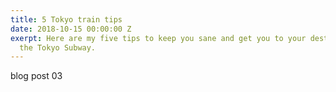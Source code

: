 ```yaml
---
title: 5 Tokyo train tips
date: 2018-10-15 00:00:00 Z
exerpt: Here are my five tips to keep you sane and get you to your destination on
  the Tokyo Subway.
---
```


blog post 03